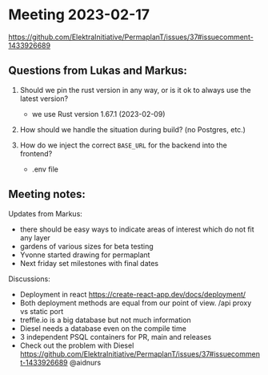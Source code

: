 # Meeting 2023-02-17

https://github.com/ElektraInitiative/PermaplanT/issues/37#issuecomment-1433926689

## Questions from Lukas and Markus:

1. Should we pin the rust version in any way, or is it ok to always use the latest version?
    - we use Rust version 1.67.1 (2023-02-09)
2. How should we handle the situation during build? (no Postgres, etc.)
 
3. How do we inject the correct `BASE_URL` for the backend into the frontend?

    - .env file

## Meeting notes:

Updates from Markus:

- there should be easy ways to indicate areas of interest which do not fit any layer
- gardens of various sizes for beta testing
- Yvonne started drawing for permaplant
- Next friday set milestones with final dates

Discussions:

- Deployment in react https://create-react-app.dev/docs/deployment/
- Both deployment methods are equal from our point of view. /api proxy vs static port
- treffle.io is a big database but not much information
- Diesel needs a database even on the compile time
- 3 independent PSQL containers for PR, main and releases
- Check out the problem with Diesel https://github.com/ElektraInitiative/PermaplanT/issues/37#issuecomment-1433926689 @aidnurs

